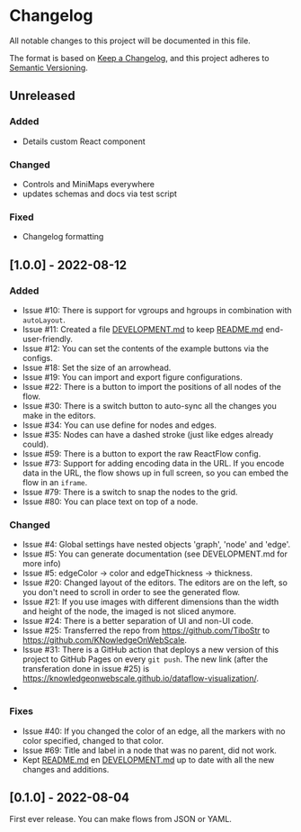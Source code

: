 # Changelog
All notable changes to this project will be documented in this file.

The format is based on [Keep a Changelog](https://keepachangelog.com/en/1.0.0/),
and this project adheres to [Semantic Versioning](https://semver.org/spec/v2.0.0.html).

## Unreleased

### Added

- Details custom React component

### Changed

- Controls and MiniMaps everywhere
- updates schemas and docs via test script

### Fixed

- Changelog formatting

## [1.0.0] - 2022-08-12

### Added

- Issue #10: There is support for vgroups and hgroups in combination with `autoLayout`.
- Issue #11: Created a file [DEVELOPMENT.md] to keep [README.md] end-user-friendly.
- Issue #12: You can set the contents of the example buttons via the configs.
- Issue #18: Set the size of an arrowhead.
- Issue #19: You can import and export figure configurations.
- Issue #22: There is a button to import the positions of all nodes of the flow.
- Issue #30: There is a switch button to auto-sync all the changes you make in the editors.
- Issue #34: You can use define for nodes and edges.
- Issue #35: Nodes can have a dashed stroke (just like edges already could).
- Issue #59: There is a button to export the raw ReactFlow config.
- Issue #73: Support for adding encoding data in the URL. If you encode data in the URL, the flow shows up in full
  screen, so you can embed the flow in an `iframe`.
- Issue #79: There is a switch to snap the nodes to the grid.
- Issue #80: You can place text on top of a node.

### Changed

- Issue #4: Global settings have nested objects 'graph', 'node' and 'edge'.
- Issue #5: You can generate documentation (see DEVELOPMENT.md for more info)
- Issue #5: edgeColor -> color and edgeThickness -> thickness.
- Issue #20: Changed layout of the editors. The editors are on the left, so you don't need to scroll in order to see the
  generated flow.
- Issue #21: If you use images with different dimensions than the width and height of the node, the imaged is not sliced
  anymore.
- Issue #24: There is a better separation of UI and non-UI code.
- Issue #25: Transferred the repo from https://github.com/TiboStr to https://github.com/KNowledgeOnWebScale.
- Issue #31: There is a GitHub action that deploys a new version of this project to GitHub Pages on every `git push`.
  The new link (after the transferation done in issue #25)
  is https://knowledgeonwebscale.github.io/dataflow-visualization/.
-

### Fixes

- Issue #40: If you changed the color of an edge, all the markers with no color specified, changed to that color.
- Issue #69: Title and label in a node that was no parent, did not work.
- Kept [README.md] en [DEVELOPMENT.md] up to date with all the new changes and additions.

## [0.1.0] - 2022-08-04

First ever release. You can make flows from JSON or YAML.

[DEVELOPMENT.md]: DEVELOPMENT.md
[README.md]: README.md
